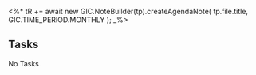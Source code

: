 <%*
tR += await new GIC.NoteBuilder(tp).createAgendaNote(
  tp.file.title,
  GIC.TIME_PERIOD.MONTHLY
);
_%>

## Tasks

<span class="placeholder">No Tasks</span>
